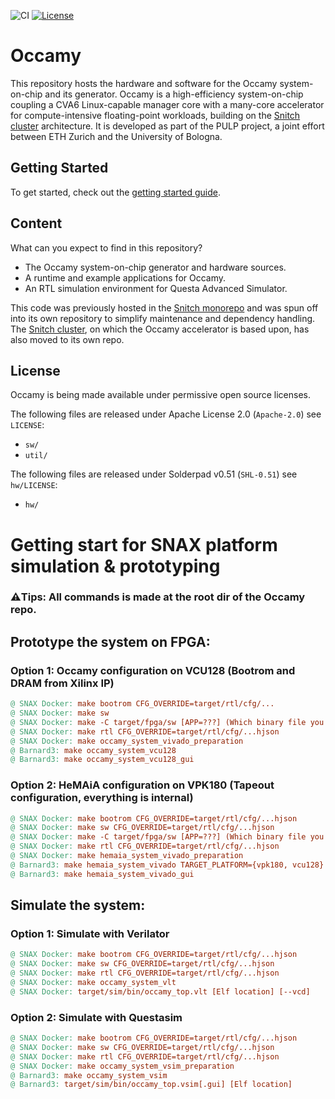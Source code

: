 ![CI](https://github.com/pulp-platform/occamy/actions/workflows/ci.yml/badge.svg)
[![License](https://img.shields.io/badge/License-Apache%202.0-blue.svg)](https://opensource.org/licenses/Apache-2.0)

# Occamy

This repository hosts the hardware and software for the Occamy system-on-chip and its generator. Occamy is a high-efficiency system-on-chip coupling a CVA6 Linux-capable manager core with a many-core accelerator for compute-intensive floating-point workloads, building on the [Snitch cluster](https://github.com/pulp-platform/occamy) architecture. It is developed as part of the PULP project, a joint effort between ETH Zurich and the University of Bologna.

## Getting Started

To get started, check out the [getting started guide](https://pulp-platform.github.io/occamy/ug/getting_started.html).

## Content

What can you expect to find in this repository?

- The Occamy system-on-chip generator and hardware sources.
- A runtime and example applications for Occamy.
- An RTL simulation environment for Questa Advanced Simulator.

This code was previously hosted in the [Snitch monorepo](https://github.com/pulp-platform/snitch) and was spun off into its own repository to simplify maintenance and dependency handling. The [Snitch cluster](https://github.com/pulp-platform/occamy), on which the Occamy accelerator is based upon, has also moved to its own repo.

## License

Occamy is being made available under permissive open source licenses.

The following files are released under Apache License 2.0 (`Apache-2.0`) see `LICENSE`:

- `sw/`
- `util/`

The following files are released under Solderpad v0.51 (`SHL-0.51`) see `hw/LICENSE`:

- `hw/`

# Getting start for SNAX platform simulation & prototyping

### **⚠️Tips**: All commands is made at the root dir of the Occamy repo. 

## Prototype the system on FPGA:
### Option 1: Occamy configuration on VCU128 (Bootrom and DRAM from Xilinx IP)

```makefile
@ SNAX Docker: make bootrom CFG_OVERRIDE=target/rtl/cfg/...
@ SNAX Docker: make sw
@ SNAX Docker: make -C target/fpga/sw [APP=???] (Which binary file you want to use)
@ SNAX Docker: make rtl CFG_OVERRIDE=target/rtl/cfg/...hjson
@ SNAX Docker: make occamy_system_vivado_preparation
@ Barnard3: make occamy_system_vcu128
@ Barnard3: make occamy_system_vcu128_gui
```

### Option 2: HeMAiA configuration on VPK180 (Tapeout configuration, everything is internal)

```makefile
@ SNAX Docker: make bootrom CFG_OVERRIDE=target/rtl/cfg/...hjson
@ SNAX Docker: make sw CFG_OVERRIDE=target/rtl/cfg/...hjson
@ SNAX Docker: make -C target/fpga/sw [APP=???] (Which binary file you want to use)
@ SNAX Docker: make rtl CFG_OVERRIDE=target/rtl/cfg/...hjson
@ SNAX Docker: make hemaia_system_vivado_preparation
@ Barnard3: make hemaia_system_vivado TARGET_PLATFORM={vpk180, vcu128}
@ Barnard3: make hemaia_system_vivado_gui
```

## Simulate the system: 
### Option 1: Simulate with Verilator

```makefile
@ SNAX Docker: make bootrom CFG_OVERRIDE=target/rtl/cfg/...hjson
@ SNAX Docker: make sw CFG_OVERRIDE=target/rtl/cfg/...hjson
@ SNAX Docker: make rtl CFG_OVERRIDE=target/rtl/cfg/...hjson
@ SNAX Docker: make occamy_system_vlt
@ SNAX Docker: target/sim/bin/occamy_top.vlt [Elf location] [--vcd]
```

### Option 2: Simulate with Questasim

```makefile
@ SNAX Docker: make bootrom CFG_OVERRIDE=target/rtl/cfg/...hjson
@ SNAX Docker: make sw CFG_OVERRIDE=target/rtl/cfg/...hjson
@ SNAX Docker: make rtl CFG_OVERRIDE=target/rtl/cfg/...hjson
@ SNAX Docker: make occamy_system_vsim_preparation
@ Barnard3: make occamy_system_vsim
@ Barnard3: target/sim/bin/occamy_top.vsim[.gui] [Elf location]
```
